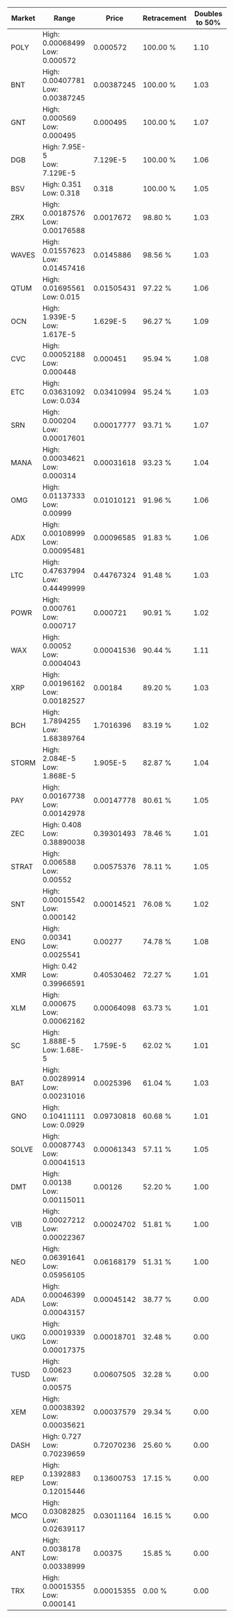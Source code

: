 | Market | Range | Price| Retracement | Doubles to 50% |
| --- | --- | --- | --- | --- |
| POLY | High: 0.00068499<br />Low: 0.000572 | 0.000572 | 100.00 % | 1.10 |
| BNT | High: 0.00407781<br />Low: 0.00387245 | 0.00387245 | 100.00 % | 1.03 |
| GNT | High: 0.000569<br />Low: 0.000495 | 0.000495 | 100.00 % | 1.07 |
| DGB | High: 7.95E-5<br />Low: 7.129E-5 | 7.129E-5 | 100.00 % | 1.06 |
| BSV | High: 0.351<br />Low: 0.318 | 0.318 | 100.00 % | 1.05 |
| ZRX | High: 0.00187576<br />Low: 0.00176588 | 0.0017672 | 98.80 % | 1.03 |
| WAVES | High: 0.01557623<br />Low: 0.01457416 | 0.0145886 | 98.56 % | 1.03 |
| QTUM | High: 0.01695561<br />Low: 0.015 | 0.01505431 | 97.22 % | 1.06 |
| OCN | High: 1.939E-5<br />Low: 1.617E-5 | 1.629E-5 | 96.27 % | 1.09 |
| CVC | High: 0.00052188<br />Low: 0.000448 | 0.000451 | 95.94 % | 1.08 |
| ETC | High: 0.03631092<br />Low: 0.034 | 0.03410994 | 95.24 % | 1.03 |
| SRN | High: 0.000204<br />Low: 0.00017601 | 0.00017777 | 93.71 % | 1.07 |
| MANA | High: 0.00034621<br />Low: 0.000314 | 0.00031618 | 93.23 % | 1.04 |
| OMG | High: 0.01137333<br />Low: 0.00999 | 0.01010121 | 91.96 % | 1.06 |
| ADX | High: 0.00108999<br />Low: 0.00095481 | 0.00096585 | 91.83 % | 1.06 |
| LTC | High: 0.47637994<br />Low: 0.44499999 | 0.44767324 | 91.48 % | 1.03 |
| POWR | High: 0.000761<br />Low: 0.000717 | 0.000721 | 90.91 % | 1.02 |
| WAX | High: 0.00052<br />Low: 0.0004043 | 0.00041536 | 90.44 % | 1.11 |
| XRP | High: 0.00196162<br />Low: 0.00182527 | 0.00184 | 89.20 % | 1.03 |
| BCH | High: 1.7894255<br />Low: 1.68389764 | 1.7016396 | 83.19 % | 1.02 |
| STORM | High: 2.084E-5<br />Low: 1.868E-5 | 1.905E-5 | 82.87 % | 1.04 |
| PAY | High: 0.00167738<br />Low: 0.00142978 | 0.00147778 | 80.61 % | 1.05 |
| ZEC | High: 0.408<br />Low: 0.38890038 | 0.39301493 | 78.46 % | 1.01 |
| STRAT | High: 0.006588<br />Low: 0.00552 | 0.00575376 | 78.11 % | 1.05 |
| SNT | High: 0.00015542<br />Low: 0.000142 | 0.00014521 | 76.08 % | 1.02 |
| ENG | High: 0.00341<br />Low: 0.0025541 | 0.00277 | 74.78 % | 1.08 |
| XMR | High: 0.42<br />Low: 0.39966591 | 0.40530462 | 72.27 % | 1.01 |
| XLM | High: 0.000675<br />Low: 0.00062162 | 0.00064098 | 63.73 % | 1.01 |
| SC | High: 1.888E-5<br />Low: 1.68E-5 | 1.759E-5 | 62.02 % | 1.01 |
| BAT | High: 0.00289914<br />Low: 0.00231016 | 0.0025396 | 61.04 % | 1.03 |
| GNO | High: 0.10411111<br />Low: 0.0929 | 0.09730818 | 60.68 % | 1.01 |
| SOLVE | High: 0.00087743<br />Low: 0.00041513 | 0.00061343 | 57.11 % | 1.05 |
| DMT | High: 0.00138<br />Low: 0.00115011 | 0.00126 | 52.20 % | 1.00 |
| VIB | High: 0.00027212<br />Low: 0.00022367 | 0.00024702 | 51.81 % | 1.00 |
| NEO | High: 0.06391641<br />Low: 0.05956105 | 0.06168179 | 51.31 % | 1.00 |
| ADA | High: 0.00046399<br />Low: 0.00043157 | 0.00045142 | 38.77 % | 0.00 |
| UKG | High: 0.00019339<br />Low: 0.00017375 | 0.00018701 | 32.48 % | 0.00 |
| TUSD | High: 0.00623<br />Low: 0.00575 | 0.00607505 | 32.28 % | 0.00 |
| XEM | High: 0.00038392<br />Low: 0.00035621 | 0.00037579 | 29.34 % | 0.00 |
| DASH | High: 0.727<br />Low: 0.70239659 | 0.72070236 | 25.60 % | 0.00 |
| REP | High: 0.1392883<br />Low: 0.12015446 | 0.13600753 | 17.15 % | 0.00 |
| MCO | High: 0.03082825<br />Low: 0.02639117 | 0.03011164 | 16.15 % | 0.00 |
| ANT | High: 0.0038178<br />Low: 0.00338999 | 0.00375 | 15.85 % | 0.00 |
| TRX | High: 0.00015355<br />Low: 0.000141 | 0.00015355 | 0.00 % | 0.00 |

